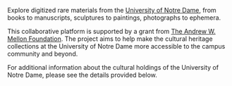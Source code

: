 Explore digitized rare materials from the [University of Notre Dame](https://nd.edu), from books to manuscripts, sculptures to paintings, photographs to ephemera.

This collaborative platform is supported by a grant from [The Andrew W. Mellon Foundation](https://mellon.org/). The project aims to help make the cultural heritage collections at the University of Notre Dame more accessible to the campus community and beyond.

For additional information about the cultural holdings of the University of Notre Dame, please see the details provided below.
